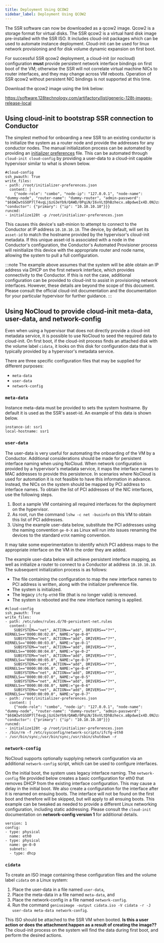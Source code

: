 ```yaml
---
title: Deployment Using QCOW2
sidebar_label: Deployment Using QCOW2
---
```


The SSR software can now be downloaded as a qcow2 image. Qcow2 is a storage format for virtual disks. The SSR qcow2 is a virtual hard disk image pre-installed with the SSR ISO. It includes cloud-init packages which can be used to automate instance deployment. Cloud-init can be used for linux network provisioning and for disk volume dynamic expansion on first boot.

For successful SSR qcow2 deployment, a cloud-init (or nocloud) configuration **must** provide persistent network interface bindings on first boot of the VM; otherwise the SSR will not correlate virtual machine NICs to router interfaces, and they may change across VM reboots. Operation of SSR qcow2 without persistent NIC bindings is not supported at this time.

Download the qcow2 image using the link below:

<!-- markdown-link-check-disable-next-line -->
https://software.128technology.com/artifactory/list/generic-128t-images-release-local

## Using cloud-init to bootstrap SSR connection to Conductor

The simplest method for onboarding a new SSR to an existing conductor is to initialize the system as a router node and provide the addresses for any conductor nodes. The manual initialization process can be automated by providing an [initializer preferences](initializer_preferences.md) file. This can be automated through `cloud-init cloud-config` by providing a user-data to a cloud-init capable hypervisor similar to what is shown below.

```
#cloud-config
ssh_pwauth: True
write_files:
- path: /root/initializer-preferences.json
  content: |
    {"node-role": "combo", "node-ip": "127.0.0.1", "node-name": "dummy-node", "router-name": "dummy-router", "admin-password": "$6$W2wtGSOP7lT4vqLj$zG3eYb9/QAWD/0PqiN/I6vVLtDhBzhecx.aBpdweIx4D.0NJzxIUGVRRBQPmO9K8LlU/Jj8iBaL3OS7aa75KD1", "conductor": {"primary": {"ip": "10.10.10.10"}}}
runcmd:
- initialize128t -p /root/initializer-preferences.json
```

This causes this device's salt-minion to attempt to connect to the Conductor at IP address `10.10.10.10`. The device, by default, will set its `asset-id` to match the hostname provided by the hypervisor's cloud-init metadata. If this unique asset-id is associated with a node in the Conductor's configuration, the Conductor's Automated Provisioner process will reinitialize this device with the appropriate router and node name, allowing the system to pull a full configuration.

:::note
The example above assumes that the system will be able obtain an IP address via DHCP on the first network interface, which provides connectivity to the Conductor. If this is not the case, additional configuration can be provided to cloud-init to assist in provisioning network interfaces. However, these details are beyond the scope of this document. Please consult the official cloud-init documentation and the documentation for your particular hypervisor for further guidance.
:::

## Using NoCloud to provide cloud-init meta-data, user-data, and network-config

Even when using a hypervisor that does not directly provide a cloud-init metadata service, it is possible to use NoCloud to seed the required data to cloud-init. On first boot, if the cloud-init process finds an attached disk with the volume label `cidata`, it looks on this disk for configuration data that is typically provided by a hypervisor's metadata service. 

There are three specific configuration files that may be supplied for different purposes: 
- `meta-data` 
- `user-data` 
- `network-config`

### `meta-data`

Instance meta-data must be provided to sets the system hostname. By default it is used as the SSR's asset-id. An example of this data is shown below.

```
instance-id: ssr1
local-hostname: ssr1
```

### `user-data`

The user-data is very useful for automating the onboarding of the VM by a Conductor. Additional considerations should be made for persistent interface naming when using NoCloud. When network configuration is provided by a hypervisor's metadata service, it maps the interface names to MAC addresses to provide this persistence. In scenarios where NoCloud is used for automation it is not feasible to have this information in advance. Instead, the NICs on the system should be mapped by PCI address to interface names. To obtain the list of PCI addresses of the NIC interfaces, use the following steps.

1. Boot a sample VM containing all required interfaces for the deployment on the hypervisor. 
2. As root, run the command `lshw -c net -businfo` on this VM to obtain this list of PCI addresses.
3. Using the example user-data below, substitute the PCI addresses using the naming convention `ge-0-X` as Linux will run into issues renaming the devices to the standard `ethX` naming convention. 

It may take some experimentation to identify which PCI address maps to the appropriate interface on the VM in the order they are added. 

The example user-data below will achieve persistent interface mapping, as well as initialize a router to connect to a Conductor at address `10.10.10.10`. The subsequent initialization process is as follows:

- The file containing the configuration to map the new interface names to PCI address is written, along with the initializer preference file. 
- The system is initialized. 
- The legacy `ifcfg-eth0` file (that is no longer valid) is removed.
- The system is rebooted and the new interface naming is applied.

```
#cloud-config
ssh_pwauth: True
write_files:
- path: /etc/udev/rules.d/70-persistent-net.rules
  content: |
    SUBSYSTEM=="net", ACTION=="add", DRIVERS=="?*", KERNELS=="0000:00:02.0", NAME:="ge-0-0"
    SUBSYSTEM=="net", ACTION=="add", DRIVERS=="?*", KERNELS=="0000:00:03.0", NAME:="ge-0-1"
    SUBSYSTEM=="net", ACTION=="add", DRIVERS=="?*", KERNELS=="0000:00:04.0", NAME:="ge-0-2"
    SUBSYSTEM=="net", ACTION=="add", DRIVERS=="?*", KERNELS=="0000:00:05.0", NAME:="ge-0-3"
    SUBSYSTEM=="net", ACTION=="add", DRIVERS=="?*", KERNELS=="0000:00:06.0", NAME:="ge-0-4"
    SUBSYSTEM=="net", ACTION=="add", DRIVERS=="?*", KERNELS=="0000:00:07.0", NAME:="ge-0-5"
    SUBSYSTEM=="net", ACTION=="add", DRIVERS=="?*", KERNELS=="0000:00:08.0", NAME:="ge-0-6"
    SUBSYSTEM=="net", ACTION=="add", DRIVERS=="?*", KERNELS=="0000:00:09.0", NAME:="ge-0-7"
- path: /root/initializer-preferences.json
  content: |
    {"node-role": "combo", "node-ip": "127.0.0.1", "node-name": "dummy-node", "router-name": "dummy-router", "admin-password": "$6$W2wtGSOP7lT4vqLj$zG3eYb9/QAWD/0PqiN/I6vVLtDhBzhecx.aBpdweIx4D.0NJzxIUGVRRBQPmO9K8LlU/Jj8iBaL3OS7aa75KD1", "conductor": {"primary": {"ip": "10.10.10.10"}}}
runcmd:
- initialize128t -p /root/initializer-preferences.json
- /bin/rm -f /etc/sysconfig/network-scripts/ifcfg-eth0
- /usr/bin/sync;/usr/bin/sync;/usr/sbin/shutdown -r
```

### `network-config`

NoCloud supports optionally supplying network configuration via an additional `network-config` script, which can be used to configure interfaces. 

On the initial boot, the system uses legacy interface naming. The `network-config` file provided below creates a basic configuration for eth0 that removes DHCP from the existing interface configuration. This may cause a delay in the initial boot. We also create a configuration for the interface after it is renamed on ensuing boots. The interface will not be found on the first boot and therefore will be skipped, but will apply to all ensuing boots. This example can be tweaked as needed to provide a different Linux networking configuration, including static addressing. Please consult the `cloud-init` documentation on **network-config version 1** for additional details.

```
version: 1
config:
- type: physical
  name: eth0
- type: physical
  name: ge-0-0
  subnets:
  - type: dhcp
```
### `cidata`

To create an ISO image containing these configuration files and the volume label `cidata` on a Linux system:

1. Place the user-data in a file named `user-data`, 
2. Place the meta-data in a file named `meta-data`, and 
3. Place the network-config in a file named `network-config`.
4. Run the command `genisoimage -output cidata.iso -V cidata -r -J user-data meta-data network-config`. 

This ISO should be attached to the SSR VM when booted. **Is this a user action or does the attachment happen as a result of creating the image??** The cloud-init process on the system will find the data during first boot, and perform the desired actions.

